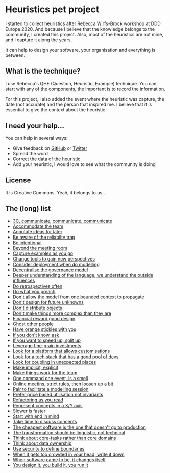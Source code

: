 # Heuristics pet project

I started to collect heuristics after [Rebecca Wirfs-Brock](https://twitter.com/rebeccawb) workshop at DDD Europe 2020. And because I believe that the knowledge belongs to the community, I created this project. Also, most of the heuristics are not mine, and I capture it along the years. 

It can help to design your software, your organisation and everything is between.

## What is the technique?

I use Rebecca's QHE (Question, Heuristic, Example) technique. You can start with any of the components, the important is to record the information.

For this project, I also added the event where the heuristic was capture, the date (not accurate) and the person that inspired me. I believe that it is essential to give the context about the heuristic.

## I need your help...

You can help in several ways:
- Give feedback on [GitHub](https://github.com/joaoasrosa/heuristics/issues) or [Twitter](https://twitter.com/joaoasrosa)
- Spread the word
- Correct the data of the heuristic
- Add your heuristic, I would love to see what the community is doing

## License

It is Creative Commons. Yeah, it belongs to us...

## The (long) list

- [3C, communicate, communicate, communicate](heuristics/3c.md)
- [Accommodate the team](heuristics/accommodate-the-team.md)
- [Annotate ideas for later](heuristics/annotate-ideas-for-later.md)
- [Be aware of the reliabilty trap](heuristics/be-aware-of-the-reliabilty-trap.md)
- [Be intentional](heuristics/be-intentional.md)
- [Beyond the meeting room](heuristics/beyond-the-meeting-room.md)
- [Capture examples as you go](heuristics/capture-examples-as-you-go.md)
- [Change tools to gain new perspectives](heuristics/change-tools-to-gain-new-perspectives.md)
- [Consider deployment when do modelling](heuristics/consider-deployment-when-do-modelling.md)
- [Decentralise the governance model](heuristics/decentralise-the-governance-model.md)
- [Deeper understanding of the language, we understand the outside influences](heuristics/deeper-understanding-of-the-language-we-understand-the-outside-influences.md)
- [Do retrospectives often](heuristics/do-retrospectives-often.md)
- [Do what you preach](heuristics/do-what-you-preach.md)
- [Don't allow the model from one bounded context to propagate](heuristics/dont-allow-the-model-from-one-bounded-context-propagate.md)
- [Don't design for future unknowns](heuristics/dont-design-for-future-unknowns.md)
- [Don't distribute objects](heuristics/dont-distribute-objects.md)
- [Don't make things more complex than they are](heuristics/dont-make-things-more-complex-than-they-are.md)
- [Financial reward good design](heuristics/financial-reward-good-design.md)
- [Ghost other people](heuristics/ghost-other-people.md)
- [Have orange stickies with you](heuristics/have-orange-stickies-with-you.md)
- [If you don't know, ask](heuristics/if-you-dont-know-ask.md)
- [If you want to speed up, split up](heuristics/if-you-want-to-speed-up-split-up.md)
- [Leverage fine-grain investments](heuristics/leverage-fine-grain-investments.md)
- [Look for a platform that allows customisations](heuristics/look-for-a-platform-that-allows-customisations.md)
- [Look for a tech stack that has a good pool of devs](heuristics/look-for-a-tech-stack-that-has-a-good-pool-of-devs.md)
- [Look for coupling in unexpected places](heuristics/look-for-coupling-in-unexpected-places.md)
- [Make implicit, explicit](heuristics/make-implicit-explicit.md)
- [Make things work for the team](heuristics/make-things-work-for-the-team.md)
- [One command one event, is a smell](heuristics/one-command-one-event-is-a-smell.md)
- [Online meetins, strict rules, then loosen up a bit](heuristics/online-meetings-strict-rules-then-loosen-up-a-bit.md)
- [Pair to facilitate a modelling session](heuristics/pair-to-facilitate-a-modelling-session.md)
- [Prefer price based utilisation not invariants](heuristics/prefer-price-based-utilisation-not-invariants.md)
- [Refactoring as you read](heuristics/refactoring-as-you-read.md)
- [Represent concepts in a X/Y axis](heuristics/represent-concepts-in-a-x-y-axis.md)
- [Slower is faster](heuristics/slower-is-faster.md)
- [Start with end in mind](heuristics/start-with-end-in-mind.md)
- [Take time to discuss concepts](heuristics/take-time-to-discuss-concepts.md)
- [The cheapest software is the one that doesn't go to production](heuristics/the-cheapest-software-is-the-one-that-doesn't-go-to-production.md)
- [The transformation should be linguistic, not technical](heuristics/the-transformation-should-be-linguistic.md)
- [Think about core-tasks rather than core domains](heuristics/think-about-core-tasks-rather-core-domains.md)
- [Think about data ownership](heuristics/think-about-data-ownership.md)
- [Use security to define boundaries](heuristics/use-security-to-define-boundaries.md)
- [When it gets too crowded in your head, write it down](heuristics/when-it-gets-too-crowded-in-your-head-write-it-down.md)
- [When software came to be, it changes itself](heuristics/when-software-came-to-be-it-changes-itself.md)
- [You design it, you build it, you run it](heuristics/you-design-it-you-build-it-you-run-it.md)
